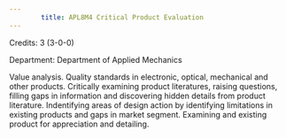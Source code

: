 ```yaml
---
        title: APL8M4 Critical Product Evaluation
---
```

Credits: 3 (3-0-0)

Department: Department of Applied Mechanics

Value analysis. Quality standards in electronic, optical, mechanical and other products. Critically examining product literatures, raising questions, filling gaps in information and discovering hidden details from product literature. Indentifying areas of design action by identifying limitations in existing products and gaps in market segment. Examining and existing product for appreciation and detailing.